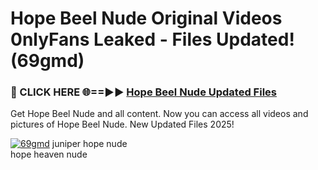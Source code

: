 # Hope Beel Nude Original Videos 0nlyFans Leaked - Files Updated! (69gmd)

<h3>🔴 CLICK HERE 🌐==►► <a href="https://tinyurl.com/4mcuefdz" rel="nofollow">Hope Beel Nude Updated Files</a></h3>

Get Hope Beel Nude and all content. Now you can access all videos and pictures of Hope Beel Nude. New Updated Files 2025!

[![69gmd](https://i.imgur.com/StAQSOY.gif)](https://tinyurl.com/4mcuefdz)
juniper hope nude<br>
hope heaven nude